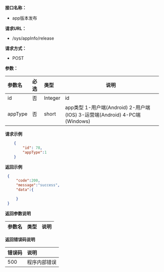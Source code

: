 
**接口名称：** 

-  app版本发布

**请求URL：**

- /sys/appInfo/release

**请求方式：**
- POST

**参数：**

|参数名|必选|类型|说明|
|:----    |:---|:----- |-----   |
|id   |否  |Integer |id   |
|appType   |否  |short |app类型 1-用户端(Android) 2-用户端(IOS) 3-运营端(Android) 4-PC端(Windows)  |

**请求示例**
```json
    {
        "id": 78,
        "appType":1
    }
```

 **返回示例**
```json
 {
     "code":200,
     "message":"success",
     "data":{
 
     }
 }
```
 **返回参数说明**

|参数名|类型|说明|
|:-----  |:-----|----- |


 **返回错误码说明**
 
|错误码     |说明|
|:-----  |:----- |
|500     |程序内部错误    |

